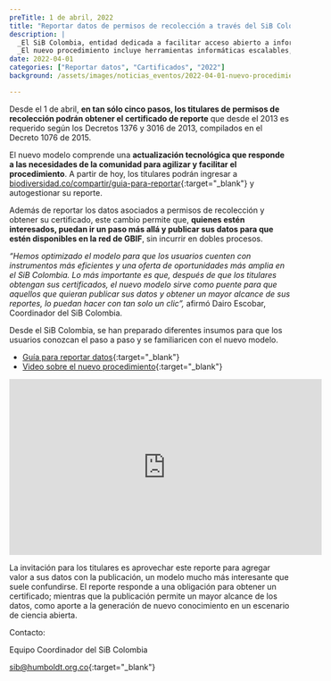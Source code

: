 ```yaml
---
preTitle: 1 de abril, 2022
title: "Reportar datos de permisos de recolección a través del SiB Colombia ahora es más fácil"
description: |
  _El SiB Colombia, entidad dedicada a facilitar acceso abierto a información sobre la diversidad biológica del país, estrena un **nuevo modelo para reportar datos sobre biodiversidad derivados de permisos de recolección y contratos de acceso a recursos genéticos**._
  _El nuevo procedimiento incluye herramientas informáticas escalables, actualización de las plantillas con el estándar Darwin Core, mejores posibilidades de gestión de la información y más posibilidades de integración con el modelo de publicación._
date: 2022-04-01
categories: ["Reportar datos", "Cartificados", "2022"]
background: /assets/images/noticias_eventos/2022-04-01-nuevo-procedimiento-reportar-datos.png

---
```


Desde el 1 de abril, **en tan sólo cinco pasos, los titulares de permisos de recolección podrán obtener el certificado de reporte** que desde el 2013 es requerido según los Decretos 1376 y 3016 de 2013, compilados en el Decreto 1076 de 2015.

El nuevo modelo comprende una **actualización tecnológica que responde a las necesidades de la comunidad para agilizar y facilitar el procedimiento**. A partir de hoy, los titulares podrán ingresar a [biodiversidad.co/compartir/guia-para-reportar](http://biodiversidad.co/compartir/guia-para-reportar/){:target="_blank"} y autogestionar su reporte. 

Además de reportar los datos asociados a permisos de recolección y obtener su certificado, este cambio permite que, **quienes estén interesados, puedan ir un paso más allá y publicar sus datos para que estén disponibles en la red de GBIF**, sin incurrir en dobles procesos.

_“Hemos optimizado el modelo para que los usuarios cuenten con instrumentos más eficientes y una oferta de oportunidades más amplia en el SiB Colombia. Lo más importante es que, después de que los titulares obtengan sus certificados, el nuevo modelo sirve como puente para que aquellos que quieran publicar sus datos y obtener un mayor alcance de sus reportes, lo puedan hacer con tan solo un clic”,_ afirmó Dairo Escobar, Coordinador del SiB Colombia.

Desde el SiB Colombia, se han preparado diferentes insumos para que los usuarios conozcan el paso a paso y se familiaricen con el nuevo modelo.

* [Guía para reportar datos](https://biodiversidad.co/compartir/guia-para-reportar){:target="_blank"}
* [Video sobre el nuevo procedimiento](https://youtu.be/tGzANPQWi7Y){:target="_blank"}

<iframe width="560" height="315" src="https://www.youtube.com/embed/tGzANPQWi7Y" title="YouTube video player" frameborder="0" allow="accelerometer; autoplay; clipboard-write; encrypted-media; gyroscope; picture-in-picture" allowfullscreen></iframe>

La invitación para los titulares es aprovechar este reporte para agregar valor a sus datos  con la publicación, un modelo mucho más interesante que suele confundirse. El reporte responde a una obligación para obtener un certificado; mientras que la publicación permite un mayor alcance de los datos, como aporte a la generación de nuevo conocimiento en un escenario de ciencia abierta.

Contacto:

Equipo Coordinador del SiB Colombia

[sib@humboldt.org.co](mailto:sib@humboldt.org.co){:target="_blank"}
